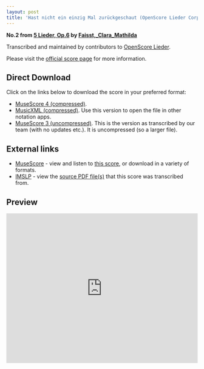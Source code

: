 ```yaml
---
layout: post
title: 'Hast nicht ein einzig Mal zurückgeschaut (OpenScore Lieder Corpus)'
---
```


__No.2 from [5 Lieder, Op.6](https://fourscoreandmore.org/OpenScore/Faisst%2C_Clara_Mathilda/5_Lieder%2C_Op.6/) by [Faisst,_Clara_Mathilda](https://fourscoreandmore.org/OpenScore/Faisst%2C_Clara_Mathilda)__

Transcribed and maintained by contributors to [OpenScore Lieder].

Please visit the [official score page] for more information.

[official score page]: https://musescore.com/openscore-lieder-corpus/scores/6259568
[OpenScore Lieder]: https://musescore.com/openscore-lieder-corpus

## Direct Download

Click on the links below to download the score in your preferred format:
- [MuseScore 4 (compressed)](https://fourscoreandmore.org/OpenScore/Faisst%2C_Clara_Mathilda/5_Lieder%2C_Op.6/2_Hast_nicht_ein_einzig_Mal_zur%C3%BCckgeschaut.mscz).
- [MusicXML (compressed)](https://fourscoreandmore.org/OpenScore/Faisst%2C_Clara_Mathilda/5_Lieder%2C_Op.6/2_Hast_nicht_ein_einzig_Mal_zur%C3%BCckgeschaut.mxl). Use this version to open the file in other notation apps.
- [MuseScore 3 (uncompressed)](https://raw.githubusercontent.com/OpenScore/Lieder/refs/heads/main/scores/Faisst%2C_Clara_Mathilda/5_Lieder%2C_Op.6/2_Hast_nicht_ein_einzig_Mal_zur%C3%BCckgeschaut/lc6259568.mscx). This is the version as transcribed by our team (with no updates etc.). It is uncompressed (so a larger file).

## External links

- [MuseScore] - view and listen to [this score][MuseScore], or download in a variety of formats.
- [IMSLP] - view the [source PDF file(s)][IMSLP] that this score was transcribed from.

[MuseScore]: https://musescore.com/score/6259568
[IMSLP]: https://imslp.org/wiki/Special:ReverseLookup/621831

## Preview

<iframe width="100%" height="394" src="https://musescore.com/openscore-lieder-corpus/scores/6259568/embed" frameborder="0" allowfullscreen allow="autoplay; fullscreen"></iframe>
